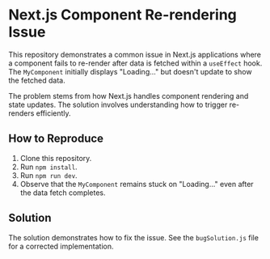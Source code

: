 # Next.js Component Re-rendering Issue

This repository demonstrates a common issue in Next.js applications where a component fails to re-render after data is fetched within a `useEffect` hook.  The `MyComponent` initially displays "Loading..." but doesn't update to show the fetched data.

The problem stems from how Next.js handles component rendering and state updates.  The solution involves understanding how to trigger re-renders efficiently.

## How to Reproduce

1. Clone this repository.
2. Run `npm install`.
3. Run `npm run dev`.
4. Observe that the `MyComponent` remains stuck on "Loading..." even after the data fetch completes.

## Solution

The solution demonstrates how to fix the issue.  See the `bugSolution.js` file for a corrected implementation.